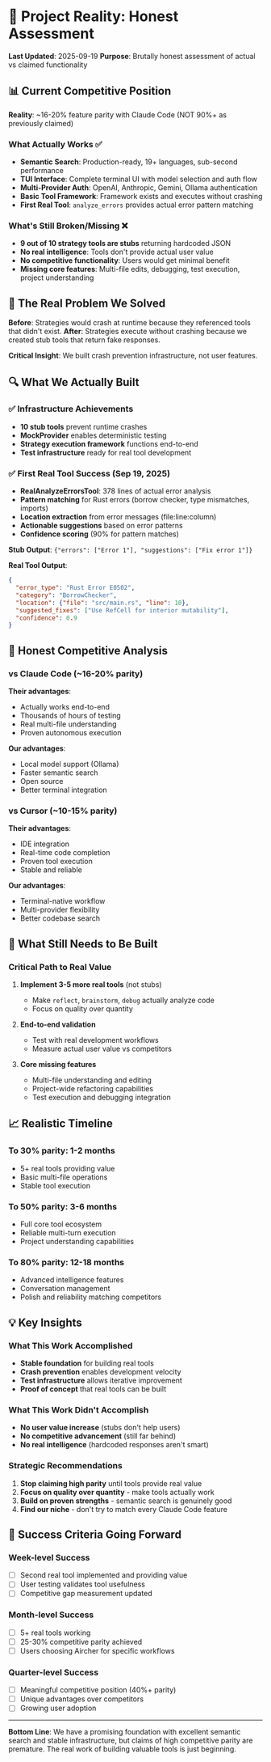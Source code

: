 # 🚨 Project Reality: Honest Assessment

**Last Updated**: 2025-09-19
**Purpose**: Brutally honest assessment of actual vs claimed functionality

## 📊 Current Competitive Position

**Reality**: ~16-20% feature parity with Claude Code (NOT 90%+ as previously claimed)

### What Actually Works ✅
- **Semantic Search**: Production-ready, 19+ languages, sub-second performance
- **TUI Interface**: Complete terminal UI with model selection and auth flow
- **Multi-Provider Auth**: OpenAI, Anthropic, Gemini, Ollama authentication
- **Basic Tool Framework**: Framework exists and executes without crashing
- **First Real Tool**: `analyze_errors` provides actual error pattern matching

### What's Still Broken/Missing ❌
- **9 out of 10 strategy tools are stubs** returning hardcoded JSON
- **No real intelligence**: Tools don't provide actual user value
- **No competitive functionality**: Users would get minimal benefit
- **Missing core features**: Multi-file edits, debugging, test execution, project understanding

## 🎯 The Real Problem We Solved

**Before**: Strategies would crash at runtime because they referenced tools that didn't exist.
**After**: Strategies execute without crashing because we created stub tools that return fake responses.

**Critical Insight**: We built crash prevention infrastructure, not user features.

## 🔍 What We Actually Built

### ✅ Infrastructure Achievements
- **10 stub tools** prevent runtime crashes
- **MockProvider** enables deterministic testing
- **Strategy execution framework** functions end-to-end
- **Test infrastructure** ready for real tool development

### ✅ First Real Tool Success (Sep 19, 2025)
- **RealAnalyzeErrorsTool**: 378 lines of actual error analysis
- **Pattern matching** for Rust errors (borrow checker, type mismatches, imports)
- **Location extraction** from error messages (file:line:column)
- **Actionable suggestions** based on error patterns
- **Confidence scoring** (90% for pattern matches)

**Stub Output**: `{"errors": ["Error 1"], "suggestions": ["Fix error 1"]}`

**Real Tool Output**:
```json
{
  "error_type": "Rust Error E0502",
  "category": "BorrowChecker",
  "location": {"file": "src/main.rs", "line": 10},
  "suggested_fixes": ["Use RefCell for interior mutability"],
  "confidence": 0.9
}
```

## 🚨 Honest Competitive Analysis

### vs Claude Code (~16-20% parity)
**Their advantages**:
- Actually works end-to-end
- Thousands of hours of testing
- Real multi-file understanding
- Proven autonomous execution

**Our advantages**:
- Local model support (Ollama)
- Faster semantic search
- Open source
- Better terminal integration

### vs Cursor (~10-15% parity)
**Their advantages**:
- IDE integration
- Real-time code completion
- Proven tool execution
- Stable and reliable

**Our advantages**:
- Terminal-native workflow
- Multi-provider flexibility
- Better codebase search

## 🔧 What Still Needs to Be Built

### Critical Path to Real Value
1. **Implement 3-5 more real tools** (not stubs)
   - Make `reflect`, `brainstorm`, `debug` actually analyze code
   - Focus on quality over quantity

2. **End-to-end validation**
   - Test with real development workflows
   - Measure actual user value vs competitors

3. **Core missing features**
   - Multi-file understanding and editing
   - Project-wide refactoring capabilities
   - Test execution and debugging integration

## 📈 Realistic Timeline

### To 30% parity: 1-2 months
- 5+ real tools providing value
- Basic multi-file operations
- Stable tool execution

### To 50% parity: 3-6 months
- Full core tool ecosystem
- Reliable multi-turn execution
- Project understanding capabilities

### To 80% parity: 12-18 months
- Advanced intelligence features
- Conversation management
- Polish and reliability matching competitors

## 💡 Key Insights

### What This Work Accomplished
- **Stable foundation** for building real tools
- **Crash prevention** enables development velocity
- **Test infrastructure** allows iterative improvement
- **Proof of concept** that real tools can be built

### What This Work Didn't Accomplish
- **No user value increase** (stubs don't help users)
- **No competitive advancement** (still far behind)
- **No real intelligence** (hardcoded responses aren't smart)

### Strategic Recommendations
1. **Stop claiming high parity** until tools provide real value
2. **Focus on quality over quantity** - make tools actually work
3. **Build on proven strengths** - semantic search is genuinely good
4. **Find our niche** - don't try to match every Claude Code feature

## 🎯 Success Criteria Going Forward

### Week-level Success
- [ ] Second real tool implemented and providing value
- [ ] User testing validates tool usefulness
- [ ] Competitive gap measurement updated

### Month-level Success
- [ ] 5+ real tools working
- [ ] 25-30% competitive parity achieved
- [ ] Users choosing Aircher for specific workflows

### Quarter-level Success
- [ ] Meaningful competitive position (40%+ parity)
- [ ] Unique advantages over competitors
- [ ] Growing user adoption

---

**Bottom Line**: We have a promising foundation with excellent semantic search and stable infrastructure, but claims of high competitive parity are premature. The real work of building valuable tools is just beginning.